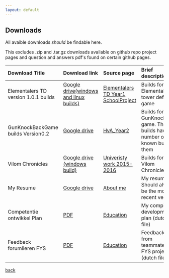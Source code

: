 ```yaml
---
layout: default
---
```


## [](#header-2)Downloads
All avaible downloads _should_ be findable here.

This excludes .zip and .tar.gz downloads available on github repo project pages and question and answers pdf's found on certain github pages.

| Download Title                      | Download link                                                                      | Source page                                                                                           |  Brief description         |
|:------------------------------------|:-----------------------------------------------------------------------------------|:------------------------------------------------------------------------------------------------------|:---------------------------|
| Elementalers TD version 1.0.1 builds| [Google drive(windows and linux builds)](https://drive.google.com/open?id=1IoBqrV4zPO2ZC3OpqSieT7vr5cUenXKf) | [Elementalers TD Year1 SchoolProject](https://tdsrock.github.io/Elementalers_TD_Year1_SchoolProject/) | Builds for the Elementalers tower defense game |
| GunKnockBackGame builds Version0.2  | [Google drive](https://drive.google.com/open?id=12pVm9czWafH-riXYUVewahrFci0iRxuk) | [HvA_Year2](https://tdsrock.github.io/HvA_Year2/)                                                     | Builds for the GunKnockBack game. These builds have a number of known bugs in them |
| Vilom Chronicles                    | [Google drive (windows build)](https://drive.google.com/open?id=1L44uv9PBF_3cxjQ1SVdAxoMybtp_DFPH) | [Univeristy work 2015-2016](https://tdsrock.github.io/Univeristy_work_2015-2016/)     | Builds for the Vilom Chronicles. |     
| My Resume                           | [Google drive](https://drive.google.com/open?id=1qessEzTuDIo6CRlwTwj2UhFIwRoo4kqC) | [About me](https://tdsrock.github.io/About-me)                                                        | My resume. Should always be the most recent version |
| Competentie ontwikkel Plan          | [PDF](https://tdsrock.github.io/Docs/cop_Sjors_Gielen.pdf)                         | [Education](https://tdsrock.github.io/educ)                                                           | My compitance development plan (dutch file) |
| Feedback forumlieren FYS            | [PDF](https://tdsrock.github.io/Docs/FeedbackFormulieren%20Sjors%20Gielen%20FYS.pdf) | [Education](https://tdsrock.github.io/educ)                                                         | Feedbackforms from teammates of FYS project (dutch file) |


[back](./)
